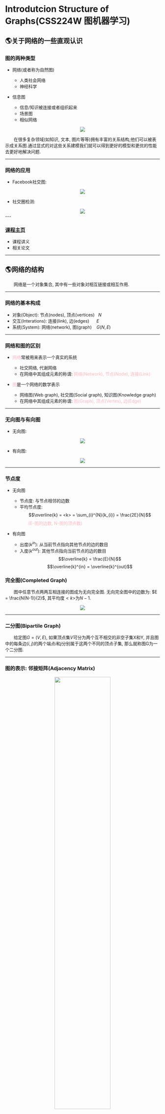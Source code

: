 # Introdutcion Structure of Graphs(CSS224W 图机器学习)

## 🌎关于网络的一些直观认识
### 图的两种类型
+ 网络(或者称为自然图)
   + 人类社会网络
   + 神经科学

+ 信息图
   + 信息/知识被连接或者组织起来
   + 场景图
   + 相似网络

<div align=center>
	<img src="1.png">
</div>

&ensp;&ensp;&ensp;&ensp;在很多复杂领域(如知识, 文本, 图片等等)拥有丰富的关系结构,他们可以被表示成关系图.通过显式的对这些关系建模我们就可以得到更好的模型和更优的性能去更好地解决问题.<br/>

---

### 网络的应用
+ Facebook社交图: <br/>

<div align=center>
	<img src="2.png">
</div>

+ 社交圈检测: <br/>

<div align=center>
	<img src="3.png">
</div>
---

### [课程主页](http://cs224w.stanford.edu)
+ 课程讲义
+ 相关论文

---

## 🌎网络的结构
&ensp;&ensp;&ensp;&ensp;网络是一个对象集合, 其中有一些对象对相互链接或相互作用.

---
### 网络的基本构成
+ 对象(Object): 节点(nodes), 顶点(vertices)&nbsp;&nbsp;&nbsp;$N$
+ 交互(Interations): 连接(link), 边(edges)&nbsp;&nbsp;&nbsp;&nbsp;&nbsp;&nbsp;$E$
+ 系统(System): 网络(network), 图(graph)&nbsp;&nbsp;&nbsp;&nbsp;$G(N,E)$

---

### 网络和图的区别

+ <font color=#FFB6C1>网络</font>常被用来表示一个真实的系统
   + 社交网络, 代谢网络
   + 在网络中其组成元素的称谓: <font color=#FFB6C1>网络(Network), 节点(Node), 连接(Link)</font>

+ <font color=#FFB6C1>图</font>是一个网络的数学表示
   + 网络图(Web graph), 社交图(Social graph), 知识图(Knowledge graph)
   + 在网络中其组成元素的称谓: <font color=#FFB6C1>图(Graph), 顶点(Vertex), 边(Edge)</font>

---

### 无向图与有向图
+ 无向图: <br/>
<div align=center>
	<img src="4.png">
</div>

+ 有向图: <br/>
<div align=center>
	<img src="5.png">
</div>

---

### 节点度
+ 无向图
   + 节点度: 与节点相邻的边数
   + 平均节点度: 
$$\overline{k} =  <k> = \sum_{i}^{N}{k_{i}} = \frac{2E}{N}$$
&ensp;&ensp;&ensp;&ensp;<font color=#FFB6C1>(E-图的边数, N-图的顶点数)</font>

+ 有向图
   + 出度($k^{in}$): 从当前节点指向其他节点的边的数目
   + 入度($k^{out}$): 其他节点指向当前节点的边的数目
   $$\overline{k} = \frac{E}{N}$$
   $$\overline{k}^{in} = \overline{k}^{out}$$

### 完全图(Completed Graph)
&ensp;&ensp;&ensp;&ensp;图中任意节点两两互相连接的图成为无向完全图. 无向完全图中的边数为:
$E = \frac{N(N-1)}{2}$, 其平均度$<k>$为$N-1$.<br/>
<div align=center>
	<img src="6.png">
</div>

---

### 二分图(Bipartile Graph)
&ensp;&ensp;&ensp;&ensp;给定图$G = (V, E)$, 如果顶点集$V$可分为两个互不相交的非空子集X和Y, 并且图中的每条边$(i, j)$的两个端点$i$和$j$分别属于这两个不同的顶点子集, 那么就称图G为一个二分图.

---

### 图的表示: 邻接矩阵(Adjacency Matrix)

<div align=center>
	<img src="7.png" width=60%>
</div>

+ 无向图邻接矩阵性质:
$$A_{ij} = A_{ji}$$
$$A_{ii} = 0$$
$$k_i = \sum_{j}^{N}A_{ij}$$
$$k_j = \sum_{i}^{N}A_{ij}$$

+ 有向图邻接矩阵性质:
$$A_{ij} \ne A_{ji}$$
$$A_{ii} = 0$$
$$k_i^{out} = \sum_{j}^{N}A_{ij}$$
$$k_i^{in} = \sum_{i}^{N}A_{ij}$$

---

### 图的其他类型
+ 加权图
+ 自环
+ 重边

### 无向图的连通性
&ensp;&ensp;&ensp;&ensp;如果图中任意一对节点之间存在<font color=#FFB6C1>路径</font>, 则图是连通的.
+ 从邻接矩阵看图的连通性

<div align=center>
	<img src="8.png" width=80%>
</div>
---

### 有向图的连通性
+ 强连通图的概念: 任意选择一个节点, 总存在至少一条路径通往图中的任意其他节点,反之亦然(A-B路径, B-A路径).
+ 弱连通图的概念: 将图中的所有有向边都看作是无向边后得到的无向图为连通图.
+ 强连通组件(Strongly connected components):有向图中的可以互相访问的节点构成的区域 